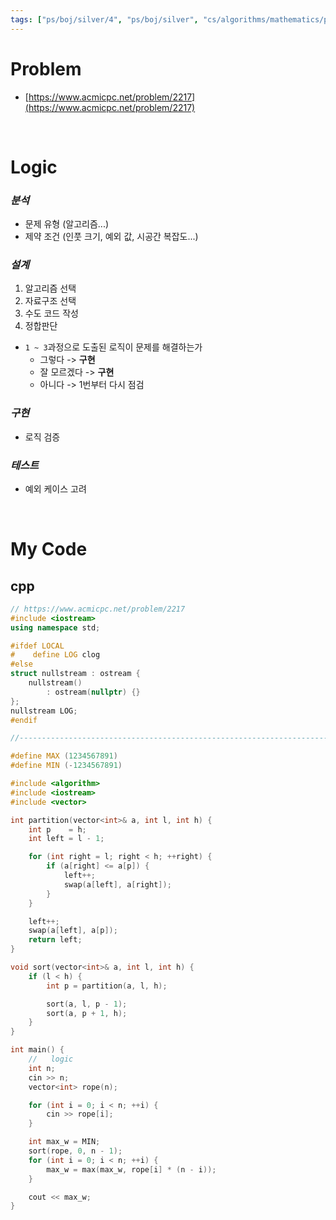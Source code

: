 ```yaml
---
tags: ["ps/boj/silver/4", "ps/boj/silver", "cs/algorithms/mathematics/ps","cs/algorithms/greedy/ps","cs/algorithms/sorting/ps"]
---
```


# Problem
- [https://www.acmicpc.net/problem/2217](https://www.acmicpc.net/problem/2217)

<br/>

# Logic

### *분석*
- 문제 유형 (알고리즘...)
- 제약 조건 (인풋 크기, 예외 값, 시공간 복잡도...)

### *설계*
1. 알고리즘 선택
2. 자료구조 선택
3. 수도 코드 작성
4. 정합판단
  - `1 ~ 3`과정으로 도출된 로직이 문제를 해결하는가
    - 그렇다 -> **구현**
    - 잘 모르겠다 -> **구현**
    - 아니다 -> 1번부터 다시 점검

### *구현*
- 로직 검증

### *테스트*
- 예외 케이스 고려

<br/>

# My Code
## cpp
```cpp title="boj/2217.cpp"
// https://www.acmicpc.net/problem/2217
#include <iostream>
using namespace std;

#ifdef LOCAL
#    define LOG clog
#else
struct nullstream : ostream {
    nullstream()
        : ostream(nullptr) {}
};
nullstream LOG;
#endif

//--------------------------------------------------------------------------------------------------

#define MAX (1234567891)
#define MIN (-1234567891)

#include <algorithm>
#include <iostream>
#include <vector>

int partition(vector<int>& a, int l, int h) {
    int p    = h;
    int left = l - 1;

    for (int right = l; right < h; ++right) {
        if (a[right] <= a[p]) {
            left++;
            swap(a[left], a[right]);
        }
    }

    left++;
    swap(a[left], a[p]);
    return left;
}

void sort(vector<int>& a, int l, int h) {
    if (l < h) {
        int p = partition(a, l, h);

        sort(a, l, p - 1);
        sort(a, p + 1, h);
    }
}

int main() {
    //   logic
    int n;
    cin >> n;
    vector<int> rope(n);

    for (int i = 0; i < n; ++i) {
        cin >> rope[i];
    }

    int max_w = MIN;
    sort(rope, 0, n - 1);
    for (int i = 0; i < n; ++i) {
        max_w = max(max_w, rope[i] * (n - i));
    }

    cout << max_w;
}

```
